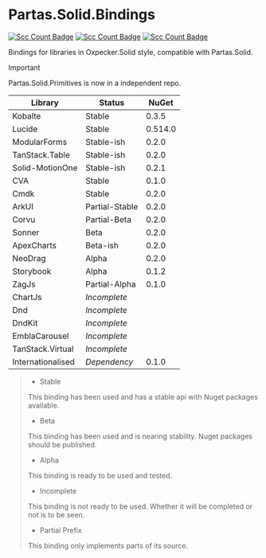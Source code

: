 # Partas.Solid.Bindings

[//]: # (<div align="center">)

[![Scc Count Badge](https://sloc.xyz/github/shayanhabibi/Partas.Solid.Bindings/?category=code&badge-bg-color=9100FF)](https://github.com/shayanhabibi/Partas.Solid/)
[![Scc Count Badge](https://sloc.xyz/github/shayanhabibi/Partas.Solid.Bindings/?category=comments&badge-bg-color=5E00B5)](https://github.com/shayanhabibi/Partas.Solid/)
[![Scc Count Badge](https://sloc.xyz/github/shayanhabibi/Partas.Solid.Bindings/?category=cocomo&badge-bg-color=3B0086)](https://github.com/shayanhabibi/Partas.Solid/)

[//]: # (</div>)

Bindings for libraries in Oxpecker.Solid style, compatible with Partas.Solid.

> [!IMPORTANT]
> Partas.Solid.Primitives is now in a independent repo.

| **Library**       | **Status**     | **NuGet** |
|-------------------|----------------|-----------|
| Kobalte           | Stable         | 0.3.5     |
| Lucide            | Stable         | 0.514.0   |
| ModularForms      | Stable-ish     | 0.2.0     |
| TanStack.Table    | Stable-ish     | 0.2.0     |
| Solid-MotionOne   | Stable-ish     | 0.2.1     |
| CVA               | Stable         | 0.1.0     |
| Cmdk              | Stable         | 0.2.0     |
| ArkUI             | Partial-Stable | 0.2.0     |
| Corvu             | Partial-Beta   | 0.2.0     |
| Sonner            | Beta           | 0.2.0     |
| ApexCharts        | Beta-ish       | 0.2.0     |
| NeoDrag           | Alpha          | 0.2.0     |
| Storybook         | Alpha          | 0.1.2     |
| ZagJs             | Partial-Alpha  | 0.1.0     |
| ChartJs           | _Incomplete_   |           |
| Dnd               | _Incomplete_   |           |
| DndKit            | _Incomplete_   |           |
| EmblaCarousel     | _Incomplete_   |           |
| TanStack.Virtual  | _Incomplete_   |           |
| Internationalised | _Dependency_   | 0.1.0     |

> - Stable
> 
> This binding has been used and has a stable api with Nuget packages available.
> 
> - Beta
> 
> This binding has been used and is nearing stability. Nuget packages should be published.
> 
> - Alpha
>
> This binding is ready to be used and tested.
> 
> - Incomplete
> 
> This binding is not ready to be used. Whether it will be completed or not is to be seen.
> 
> - Partial Prefix
> 
> This binding only implements parts of its source.
